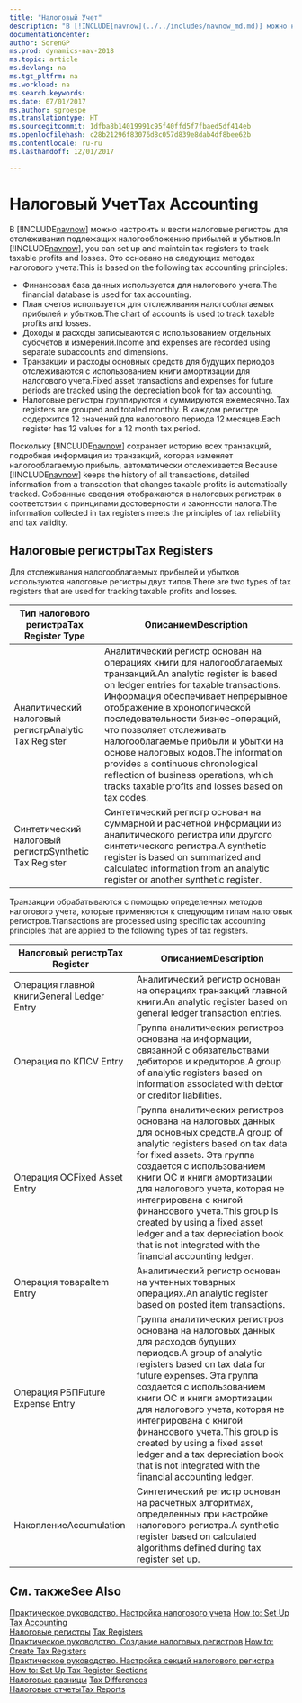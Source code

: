 ```yaml
---
title: "Налоговый Учет"
description: "В [!INCLUDE[navnow](../../includes/navnow_md.md)] можно настроить и вести налоговые регистры для отслеживания подлежащих налогообложению прибылей и убытков."
documentationcenter: 
author: SorenGP
ms.prod: dynamics-nav-2018
ms.topic: article
ms.devlang: na
ms.tgt_pltfrm: na
ms.workload: na
ms.search.keywords: 
ms.date: 07/01/2017
ms.author: sgroespe
ms.translationtype: HT
ms.sourcegitcommit: 1dfba8b14019991c95f40ffd5f7fbaed5df414eb
ms.openlocfilehash: c28b21296f83076d8c057d839e8dab4df8bee62b
ms.contentlocale: ru-ru
ms.lasthandoff: 12/01/2017

---
```

# <a name="tax-accounting"></a><span data-ttu-id="e38dd-103">Налоговый Учет</span><span class="sxs-lookup"><span data-stu-id="e38dd-103">Tax Accounting</span></span>
<span data-ttu-id="e38dd-104">В [!INCLUDE[navnow](../../includes/navnow_md.md)] можно настроить и вести налоговые регистры для отслеживания подлежащих налогообложению прибылей и убытков.</span><span class="sxs-lookup"><span data-stu-id="e38dd-104">In [!INCLUDE[navnow](../../includes/navnow_md.md)], you can set up and maintain tax registers to track taxable profits and losses.</span></span> <span data-ttu-id="e38dd-105">Это основано на следующих методах налогового учета:</span><span class="sxs-lookup"><span data-stu-id="e38dd-105">This is based on the following tax accounting principles:</span></span>  

- <span data-ttu-id="e38dd-106">Финансовая база данных используется для налогового учета.</span><span class="sxs-lookup"><span data-stu-id="e38dd-106">The financial database is used for tax accounting.</span></span>  
- <span data-ttu-id="e38dd-107">План счетов используется для отслеживания налогооблагаемых прибылей и убытков.</span><span class="sxs-lookup"><span data-stu-id="e38dd-107">The chart of accounts is used to track taxable profits and losses.</span></span>  
- <span data-ttu-id="e38dd-108">Доходы и расходы записываются с использованием отдельных субсчетов и измерений.</span><span class="sxs-lookup"><span data-stu-id="e38dd-108">Income and expenses are recorded using separate subaccounts and dimensions.</span></span>  
- <span data-ttu-id="e38dd-109">Транзакции и расходы основных средств для будущих периодов отслеживаются с использованием книги амортизации для налогового учета.</span><span class="sxs-lookup"><span data-stu-id="e38dd-109">Fixed asset transactions and expenses for future periods are tracked using the depreciation book for tax accounting.</span></span>  
- <span data-ttu-id="e38dd-110">Налоговые регистры группируются и суммируются ежемесячно.</span><span class="sxs-lookup"><span data-stu-id="e38dd-110">Tax registers are grouped and totaled monthly.</span></span> <span data-ttu-id="e38dd-111">В каждом регистре содержится 12 значений для налогового периода 12 месяцев.</span><span class="sxs-lookup"><span data-stu-id="e38dd-111">Each register has 12 values for a 12 month tax period.</span></span>  

<span data-ttu-id="e38dd-112">Поскольку [!INCLUDE[navnow](../../includes/navnow_md.md)] сохраняет историю всех транзакций, подробная информация из транзакций, которая изменяет налогооблагаемую прибыль, автоматически отслеживается.</span><span class="sxs-lookup"><span data-stu-id="e38dd-112">Because [!INCLUDE[navnow](../../includes/navnow_md.md)] keeps the history of all transactions, detailed information from a transaction that changes taxable profits is automatically tracked.</span></span> <span data-ttu-id="e38dd-113">Собранные сведения отображаются в налоговых регистрах в соответствии с принципами достоверности и законности налога.</span><span class="sxs-lookup"><span data-stu-id="e38dd-113">The information collected in tax registers meets the principles of tax reliability and tax validity.</span></span>  

## <a name="tax-registers"></a><span data-ttu-id="e38dd-114">Налоговые регистры</span><span class="sxs-lookup"><span data-stu-id="e38dd-114">Tax Registers</span></span>  
<span data-ttu-id="e38dd-115">Для отслеживания налогооблагаемых прибылей и убытков используются налоговые регистры двух типов.</span><span class="sxs-lookup"><span data-stu-id="e38dd-115">There are two types of tax registers that are used for tracking taxable profits and losses.</span></span>  

|<span data-ttu-id="e38dd-116">Тип налогового регистра</span><span class="sxs-lookup"><span data-stu-id="e38dd-116">Tax Register Type</span></span>|<span data-ttu-id="e38dd-117">Описанием</span><span class="sxs-lookup"><span data-stu-id="e38dd-117">Description</span></span>|  
|-----------------------|---------------------------------------|  
|<span data-ttu-id="e38dd-118">Аналитический налоговый регистр</span><span class="sxs-lookup"><span data-stu-id="e38dd-118">Analytic Tax Register</span></span>|<span data-ttu-id="e38dd-119">Аналитический регистр основан на операциях книги для налогооблагаемых транзакций.</span><span class="sxs-lookup"><span data-stu-id="e38dd-119">An analytic register is based on ledger entries for taxable transactions.</span></span> <span data-ttu-id="e38dd-120">Информация обеспечивает непрерывное отображение в хронологической последовательности бизнес-операций, что позволяет отслеживать налогооблагаемые прибыли и убытки на основе налоговых кодов.</span><span class="sxs-lookup"><span data-stu-id="e38dd-120">The information provides a continuous chronological reflection of business operations, which tracks taxable profits and losses based on tax codes.</span></span>|  
|<span data-ttu-id="e38dd-121">Синтетический налоговый регистр</span><span class="sxs-lookup"><span data-stu-id="e38dd-121">Synthetic Tax Register</span></span>|<span data-ttu-id="e38dd-122">Синтетический регистр основан на суммарной и расчетной информации из аналитического регистра или другого синтетического регистра.</span><span class="sxs-lookup"><span data-stu-id="e38dd-122">A synthetic register is based on summarized and calculated information from an analytic register or another synthetic register.</span></span>|  

<span data-ttu-id="e38dd-123">Транзакции обрабатываются с помощью определенных методов налогового учета, которые применяются к следующим типам налоговых регистров.</span><span class="sxs-lookup"><span data-stu-id="e38dd-123">Transactions are processed using specific tax accounting principles that are applied to the following types of tax registers.</span></span>  

|<span data-ttu-id="e38dd-124">Налоговый регистр</span><span class="sxs-lookup"><span data-stu-id="e38dd-124">Tax Register</span></span>|<span data-ttu-id="e38dd-125">Описанием</span><span class="sxs-lookup"><span data-stu-id="e38dd-125">Description</span></span>|  
|------------------|---------------------------------------|  
|<span data-ttu-id="e38dd-126">Операция главной книги</span><span class="sxs-lookup"><span data-stu-id="e38dd-126">General Ledger Entry</span></span>|<span data-ttu-id="e38dd-127">Аналитический регистр основан на операциях транзакций главной книги.</span><span class="sxs-lookup"><span data-stu-id="e38dd-127">An analytic register based on general ledger transaction entries.</span></span>|  
|<span data-ttu-id="e38dd-128">Операция по КП</span><span class="sxs-lookup"><span data-stu-id="e38dd-128">CV Entry</span></span>|<span data-ttu-id="e38dd-129">Группа аналитических регистров основана на информации, связанной с обязательствами дебиторов и кредиторов.</span><span class="sxs-lookup"><span data-stu-id="e38dd-129">A group of analytic registers based on information associated with debtor or creditor liabilities.</span></span>|  
|<span data-ttu-id="e38dd-130">Операция ОС</span><span class="sxs-lookup"><span data-stu-id="e38dd-130">Fixed Asset Entry</span></span>|<span data-ttu-id="e38dd-131">Группа аналитических регистров основана на налоговых данных для основных средств.</span><span class="sxs-lookup"><span data-stu-id="e38dd-131">A group of analytic registers based on tax data for fixed assets.</span></span> <span data-ttu-id="e38dd-132">Эта группа создается с использованием книги ОС и книги амортизации для налогового учета, которая не интегрирована с книгой финансового учета.</span><span class="sxs-lookup"><span data-stu-id="e38dd-132">This group is created by using a fixed asset ledger and a tax depreciation book that is not integrated with the financial accounting ledger.</span></span>|  
|<span data-ttu-id="e38dd-133">Операция товара</span><span class="sxs-lookup"><span data-stu-id="e38dd-133">Item Entry</span></span>|<span data-ttu-id="e38dd-134">Аналитический регистр основан на учтенных товарных операциях.</span><span class="sxs-lookup"><span data-stu-id="e38dd-134">An analytic register based on posted item transactions.</span></span>|  
|<span data-ttu-id="e38dd-135">Операция РБП</span><span class="sxs-lookup"><span data-stu-id="e38dd-135">Future Expense Entry</span></span>|<span data-ttu-id="e38dd-136">Группа аналитических регистров основана на налоговых данных для расходов будущих периодов.</span><span class="sxs-lookup"><span data-stu-id="e38dd-136">A group of analytic registers based on tax data for future expenses.</span></span> <span data-ttu-id="e38dd-137">Эта группа создается с использованием книги ОС и книги амортизации для налогового учета, которая не интегрирована с книгой финансового учета.</span><span class="sxs-lookup"><span data-stu-id="e38dd-137">This group is created by using a fixed asset ledger and a tax depreciation book that is not integrated with the financial accounting ledger.</span></span>|  
|<span data-ttu-id="e38dd-138">Накопление</span><span class="sxs-lookup"><span data-stu-id="e38dd-138">Accumulation</span></span>|<span data-ttu-id="e38dd-139">Синтетический регистр основан на расчетных алгоритмах, определенных при настройке налогового регистра.</span><span class="sxs-lookup"><span data-stu-id="e38dd-139">A synthetic register based on calculated algorithms defined during tax register set up.</span></span>|  

## <a name="see-also"></a><span data-ttu-id="e38dd-140">См. также</span><span class="sxs-lookup"><span data-stu-id="e38dd-140">See Also</span></span>  
 <span data-ttu-id="e38dd-141">[Практическое руководство. Настройка налогового учета](how-to-set-up-tax-accounting.md) </span><span class="sxs-lookup"><span data-stu-id="e38dd-141">[How to: Set Up Tax Accounting](how-to-set-up-tax-accounting.md) </span></span>  
 <span data-ttu-id="e38dd-142">[Налоговые регистры](tax-registers.md) </span><span class="sxs-lookup"><span data-stu-id="e38dd-142">[Tax Registers](tax-registers.md) </span></span>  
 <span data-ttu-id="e38dd-143">[Практическое руководство. Создание налоговых регистров](how-to-create-tax-registers.md) </span><span class="sxs-lookup"><span data-stu-id="e38dd-143">[How to: Create Tax Registers](how-to-create-tax-registers.md) </span></span>  
 <span data-ttu-id="e38dd-144">[Практическое руководство. Настройка секций налогового регистра](how-to-set-up-tax-register-sections.md) </span><span class="sxs-lookup"><span data-stu-id="e38dd-144">[How to: Set Up Tax Register Sections](how-to-set-up-tax-register-sections.md) </span></span>  
 <span data-ttu-id="e38dd-145">[Налоговые разницы](tax-differences.md) </span><span class="sxs-lookup"><span data-stu-id="e38dd-145">[Tax Differences](tax-differences.md) </span></span>  
 [<span data-ttu-id="e38dd-146">Налоговые отчеты</span><span class="sxs-lookup"><span data-stu-id="e38dd-146">Tax Reports</span></span>](assetId:///e42ca8e7-1cee-4fb8-9f71-e596f29cabc3)

